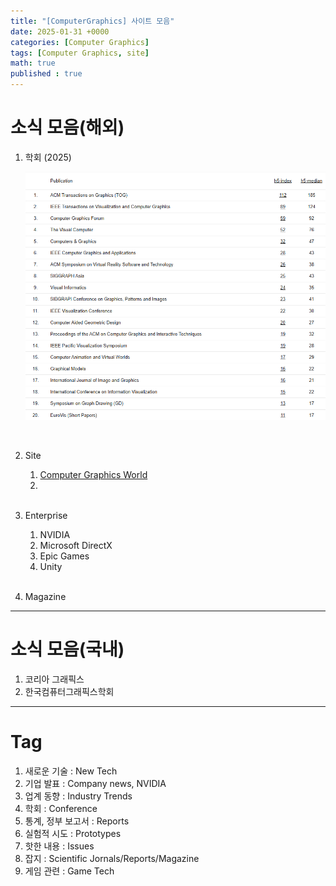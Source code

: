 ```yaml
---
title: "[ComputerGraphics] 사이트 모음"
date: 2025-01-31 +0000
categories: [Computer Graphics]
tags: [Computer Graphics, site]
math: true
published : true
---
```


# 소식 모음(해외)

1. 학회 (2025)

    ![Desktop View](/assets/img/ComputerGraphics/2025-cg-conf-rank.png)

    <br>

2. Site

    1. [Computer Graphics World](https://www.cgw.com)
    2. 

    <br>
3. Enterprise
    1. NVIDIA
    2. Microsoft DirectX
    3. Epic Games
    4. Unity

    <br>

4. Magazine

---

# 소식 모음(국내)

1. 코리아 그래픽스
2. 한국컴퓨터그래픽스학회

---

# Tag

1. 새로운 기술 : New Tech
2. 기업 발표 : Company news, NVIDIA
3. 업계 동향 : Industry Trends
4. 학회 : Conference
5. 통계, 정부 보고서 : Reports
6. 실험적 시도 : Prototypes
7. 핫한 내용 : Issues
8. 잡지 : Scientific Jornals/Reports/Magazine
9. 게임 관련 : Game Tech